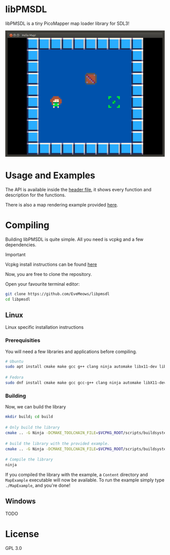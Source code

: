 # libPMSDL

libPMSDL is a tiny PicoMapper map loader library for SDL3!

![pm](./Images/image.png)

# Usage and Examples
The API is available inside the [header file](./LibP8M/include/p8m/map.h), it shows every function and description for the functions.

There is also a map rendering example provided [here](./Example/main.cpp).

# Compiling
Building libPMSDL is quite simple. All you need is vcpkg and a few dependencies.

> [!important]
> Vcpkg install instructions can be found [here](https://learn.microsoft.com/en-us/vcpkg/get_started/get-started?pivots=shell-bash)

Now, you are free to clone the repository.

Open your favourite terminal editor:
```bash
git clone https://github.com/EveMeows/libpmsdl
cd libpmsdl
```

## Linux
Linux specific installation instructions

### Prerequisities
You will need a few libraries and applications before compiling.
```bash
# Ubuntu
sudo apt install cmake make gcc g++ clang ninja automake libx11-dev libxft-dev libxext-dev libibus-1.0-dev 

# Fedora
sudo dnf install cmake make gcc gcc-g++ clang ninja automake libX11-devel libXft-devel libXext-devel ibus-devel
```

### Building
Now, we can build the library
```bash
mkdir build; cd build

# Only build the library
cmake .. -G Ninja -DCMAKE_TOOLCHAIN_FILE=$VCPKG_ROOT/scripts/buildsystems/vcpkg.cmake -DCMAKE_BUILD_TYPE=Release

# build the library with the provided example.
cmake .. -G Ninja -DCMAKE_TOOLCHAIN_FILE=$VCPKG_ROOT/scripts/buildsystems/vcpkg.cmake -DCMAKE_BUILD_TYPE=Release -DLIBPMSDL_COMPILE_EXAMPLE=ON

# Compile the library
ninja
```

If you compiled the library with the example, a `Content` directory and `MapExample` executable will now be available. To run the example simply type `./MapExample`, and you're done!

## Windows
TODO

# License
GPL 3.0
